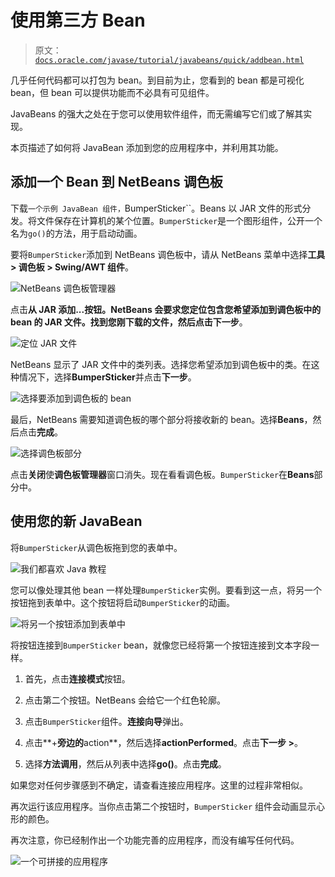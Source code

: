 # 使用第三方 Bean

> 原文：[`docs.oracle.com/javase/tutorial/javabeans/quick/addbean.html`](https://docs.oracle.com/javase/tutorial/javabeans/quick/addbean.html)

几乎任何代码都可以打包为 bean。到目前为止，您看到的 bean 都是可视化 bean，但 bean 可以提供功能而不必具有可见组件。

JavaBeans 的强大之处在于您可以使用软件组件，而无需编写它们或了解其实现。

本页描述了如何将 JavaBean 添加到您的应用程序中，并利用其功能。

## 添加一个 Bean 到 NetBeans 调色板

下载`一个示例 JavaBean 组件，`BumperSticker``。Beans 以 JAR 文件的形式分发。将文件保存在计算机的某个位置。`BumperSticker`是一个图形组件，公开一个名为`go()`的方法，用于启动动画。

要将`BumperSticker`添加到 NetBeans 调色板中，请从 NetBeans 菜单中选择**工具 > 调色板 > Swing/AWT 组件**。

![NetBeans 调色板管理器](img/c1fc3bfd7aba3d43661589350271b0ae.png)

点击**从 JAR 添加...**按钮。NetBeans 会要求您定位包含您希望添加到调色板中的 bean 的 JAR 文件。找到您刚下载的文件，然后点击**下一步**。

![定位 JAR 文件](img/7c46d7685c3fdfcbe383cd4df2f84e16.png)

NetBeans 显示了 JAR 文件中的类列表。选择您希望添加到调色板中的类。在这种情况下，选择**BumperSticker**并点击**下一步**。

![选择要添加到调色板的 bean](img/246925a3c1a1d15798ae31eb1ebadd5a.png)

最后，NetBeans 需要知道调色板的哪个部分将接收新的 bean。选择**Beans**，然后点击**完成**。

![选择调色板部分](img/5f41d7e8119b0a3a22440d72f7d41522.png)

点击**关闭**使**调色板管理器**窗口消失。现在看看调色板。`BumperSticker`在**Beans**部分中。

## 使用您的新 JavaBean

将`BumperSticker`从调色板拖到您的表单中。

![我们都喜欢 Java 教程](img/bb92d3426aaac7acde0d97869ea8fce4.png)

您可以像处理其他 bean 一样处理`BumperSticker`实例。要看到这一点，将另一个按钮拖到表单中。这个按钮将启动`BumperSticker`的动画。

![将另一个按钮添加到表单中](img/7406a8c94dbfca5f11f7c6a1761ffdbd.png)

将按钮连接到`BumperSticker` bean，就像您已经将第一个按钮连接到文本字段一样。

1.  首先，点击**连接模式**按钮。

1.  点击第二个按钮。NetBeans 会给它一个红色轮廓。

1.  点击`BumperSticker`组件。**连接向导**弹出。

1.  点击**+**旁边的**action**，然后选择**actionPerformed**。点击**下一步 >**。

1.  选择**方法调用**，然后从列表中选择**go()**。点击**完成**。

如果您对任何步骤感到不确定，请查看连接应用程序。这里的过程非常相似。

再次运行该应用程序。当你点击第二个按钮时，`BumperSticker` 组件会动画显示心形的颜色。

再次注意，你已经制作出一个功能完善的应用程序，而没有编写任何代码。

![一个可拼接的应用程序](img/cbf626710d94fb00be8fee1656d1b182.png)
